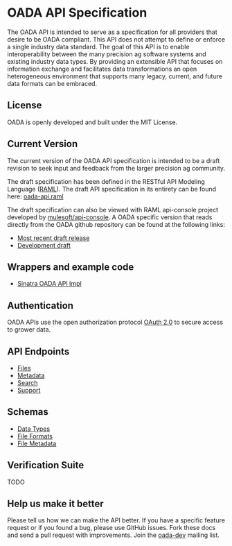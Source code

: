 OADA API Specification
======================
The OADA API is intended to serve as a specification for all providers that desire to be OADA compliant. This API does not attempt to define or enforce a single industry data standard. The goal of this API is to enable interoperability between the many precision ag software systems and existing industry data types. By providing an extensible API that focuses on information exchange and facilitates data transformations an open heterogeneous environment that supports many legacy, current, and future data formats can be embraced.

## License
OADA is openly developed and built under the MIT License. 

## Current Version
The current version of the OADA API specification is intended to be a draft revision to seek input and feedback from the larger precision ag community.

The draft specification has been defined in the RESTful API Modeling Language ([RAML](http://raml.org/)). The draft API specification in its entirety can be found here: [oada-api.raml](oada-api.raml)

The draft specification can also be viewed with RAML api-console project developed by [mulesoft/api-console](https://github.com/mulesoft/api-console). A OADA specific version that reads directly from the OADA github repository can be found at the following links:

- [Most recent draft release](http://openag.io/api-console/?raml=https://api.github.com/repos/OADA/oada-api-spec/contents/oada-api.raml)
- [Development draft](http://openag.io/api-console/?raml=https://api.github.com/repos/OADA/oada-api-spec/contents/oada-api.raml?ref=raml/v0_2)

## Wrappers and example code
 * [Sinatra OADA API Impl](https://github.com/OADA/oada-api-sinatra-impl)

## Authentication
OADA APIs use the open authorization protocol [OAuth 2.0](http://oauth.net/2/) to secure access to grower data.

## API Endpoints
 * [Files](sections/files.md)
 * [Metadata](sections/metadata.md)
 * [Search](sections/search.md)
 * [Support](sections/support.md)

## Schemas
 * [Data Types](sections/data-types.md)
 * [File Formats](sections/file-formats.md)
 * [File Metadata](sections/file-metadata.md)
 
## Verification Suite
TODO

## Help us make it better
Please tell us how we can make the API better. If you have a specific feature request or if you found a bug, please use GitHub issues. Fork these docs and send a pull request with improvements. Join the [oada-dev](https://groups.google.com/forum/?hl=en#!forum/oada-dev) mailing list.
